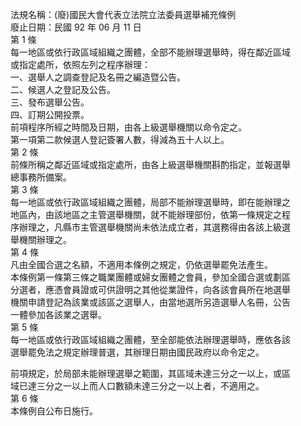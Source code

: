 法規名稱：(廢)國民大會代表立法院立法委員選舉補充條例  
廢止日期：民國 92 年 06 月 11 日  
第 1 條  
每一地區或依行政區域組織之團體，全部不能辦理選舉時，得在鄰近區域  
或指定處所，依照左列之程序辦理：  
一、選舉人之調查登記及名冊之編造暨公告。  
二、候選人之登記及公告。  
三、發布選舉公告。  
四、訂期公開投票。  
前項程序所經之時間及日期，由各上級選舉機關以命令定之。  
第一項第二款候選人登記簽署人數，得減為五十人以上。  
第 2 條  
前條所稱之鄰近區域或指定處所，由各上級選舉機關斟酌指定，並報選舉  
總事務所備案。  
第 3 條  
每一地區或依行政區域組織之團體，局部不能辦理選舉時，即在能辦理之  
地區內，由該地區之主管選舉機關，就不能辦理部份，依第一條規定之程  
序辦理之，凡縣市主管選舉機關尚未依法成立者，其選務得由各該上級選  
舉機關辦理之。  
第 4 條  
凡由全國合選之名額，不適用本條例之規定，仍依選舉罷免法產生。  
本條例第一條第三條之職業團體或婦女團體之會員，參加全國合選或劃區  
分選者，應憑會員證或可供證明之其他從業證件，向各該會員所在地選舉  
機關申請登記為該業或該區之選舉人，由當地選所另造選舉人名冊，公告  
一體參加各該業之選舉。  
第 5 條  
每一地區或依行政區域組織之團體，至全部能依法辦理選舉時，應依各該  
選舉罷免法之規定辦理普選，其辦理日期由國民政府以命令定之。  


前項規定，於局部未能辦理選舉之範圍，其區域未達三分之一以上，或區  
域已達三分之一以上而人口數額未達三分之一以上者，不適用之。  
第 6 條  
本條例自公布日施行。  


